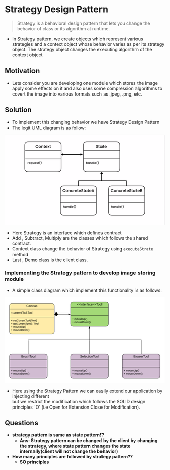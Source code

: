 # Strategy Design Pattern
> Strategy is a behavioral design pattern that lets you change the behavior of class or its algorithm at runtime.
- In Strategy pattern, we create objects which represent various strategies and a context object whose behavior varies as per its strategy object. The strategy object changes the executing algorithm of the context object
## Motivation 
- Lets consider you are developing one module which stores the image apply some effects on it and also uses some compression algorithms to covert the image into various formats such as .jpeg, .png, etc.

## Solution
- To implement this changing behavior we have Strategy Design Pattern
- The legit UML diagram is as follow: 

![Legit Class Diagram of State Pattern](https://github.com/ShreyasSubhedar/design-patterns/blob/master/Behavioral%20Design%20Patterns/State%20Design%20Pattern/Screenshot%20from%202020-07-12%2020-15-18.png)

- Here Strategy is an interface which defines contract
- Add , Subtract, Multiply are the classes which follows the shared contract. 
- Context class change the behavior of Strategy using `executeStrate` method
- Last , Demo class is the client class.

### Implementing the Strategy pattern to develop image storing module

- A simple class diagram which implement this functionality is as follows:

![Class Diagram of Strategy Pattern](https://github.com/ShreyasSubhedar/design-patterns/blob/master/Behavioral%20Design%20Patterns/State%20Design%20Pattern/Class%20Diagram.png)
- Here using the Strategy Pattern we can easily extend our application by injecting different  
but we restrict the modification  which follows the SOLID design principles 'O' (i.e Open for Extension Close for Modification).

## Questions
- **strategy pattern is same as state pattern!?**
    - **Ans: Strategy pattern can be changed by the client by changing the strategy, where state pattern changes the state internally(client will not change the behavior)**
- **How many principles are followed by strategy pattern??**
    - **SO principles**